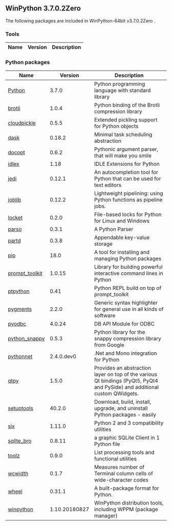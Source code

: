 ## WinPython 3.7.0.2Zero 

The following packages are included in WinPython-64bit v3.7.0.2Zero .

### Tools

Name | Version | Description
-----|---------|------------


### Python packages

Name | Version | Description
-----|---------|------------
[Python](http://www.python.org/) | 3.7.0 | Python programming language with standard library
[brotli](https://pypi.org/project/brotli) | 1.0.4 | Python binding of the Brotli compression library
[cloudpickle](https://pypi.org/project/cloudpickle) | 0.5.5 | Extended pickling support for Python objects
[dask](https://pypi.org/project/dask) | 0.18.2 | Minimal task scheduling abstraction
[docopt](https://pypi.org/project/docopt) | 0.6.2 | Pythonic argument parser, that will make you smile
[idlex](https://pypi.org/project/idlex) | 1.18 | IDLE Extensions for Python
[jedi](https://pypi.org/project/jedi) | 0.12.1 | An autocompletion tool for Python that can be used for text editors
[joblib](https://pypi.org/project/joblib) | 0.12.2 | Lightweight pipelining: using Python functions as pipeline jobs.
[locket](https://pypi.org/project/locket) | 0.2.0 | File-based locks for Python for Linux and Windows
[parso](https://pypi.org/project/parso) | 0.3.1 | A Python Parser
[partd](https://pypi.org/project/partd) | 0.3.8 | Appendable key-value storage
[pip](https://pypi.org/project/pip) | 18.0 | A tool for installing and managing Python packages
[prompt_toolkit](https://pypi.org/project/prompt_toolkit) | 1.0.15 | Library for building powerful interactive command lines in Python
[ptpython](https://pypi.org/project/ptpython) | 0.41 | Python REPL build on top of prompt_toolkit
[pygments](http://pygments.org) | 2.2.0 | Generic syntax highlighter for general use in all kinds of software
[pyodbc](https://pypi.org/project/pyodbc) | 4.0.24 | DB API Module for ODBC
[python_snappy](https://pypi.org/project/python_snappy) | 0.5.3 | Python library for the snappy compression library from Google
[pythonnet](https://pypi.org/project/pythonnet) | 2.4.0.dev0 | .Net and Mono integration for Python
[qtpy](https://pypi.org/project/qtpy) | 1.5.0 | Provides an abstraction layer on top of the various Qt bindings (PyQt5, PyQt4 and PySide) and additional custom QWidgets.
[setuptools](https://pypi.org/project/setuptools) | 40.2.0 | Download, build, install, upgrade, and uninstall Python packages - easily
[six](https://pypi.org/project/six) | 1.11.0 | Python 2 and 3 compatibility utilities
[sqlite_bro](https://pypi.org/project/sqlite_bro) | 0.8.11 | a graphic SQLite Client in 1 Python file
[toolz](https://pypi.org/project/toolz) | 0.9.0 | List processing tools and functional utilities
[wcwidth](https://pypi.org/project/wcwidth) | 0.1.7 | Measures number of Terminal column cells of wide-character codes
[wheel](https://pypi.org/project/wheel) | 0.31.1 | A built-package format for Python.
[winpython](http://winpython.github.io/) | 1.10.20180827 | WinPython distribution tools, including WPPM (package manager)